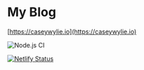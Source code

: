 # My Blog

[https://caseywylie.io](https://caseywylie.io)

![Node.js CI](https://github.com/cmwylie19/BligBlogger/workflows/Node.js%20CI/badge.svg?event=push)

[![Netlify Status](https://api.netlify.com/api/v1/badges/52f71f5e-6936-4ddf-94e5-049096e6f0f0/deploy-status)](https://app.netlify.com/sites/vigorous-johnson-9f20c6/deploys)
